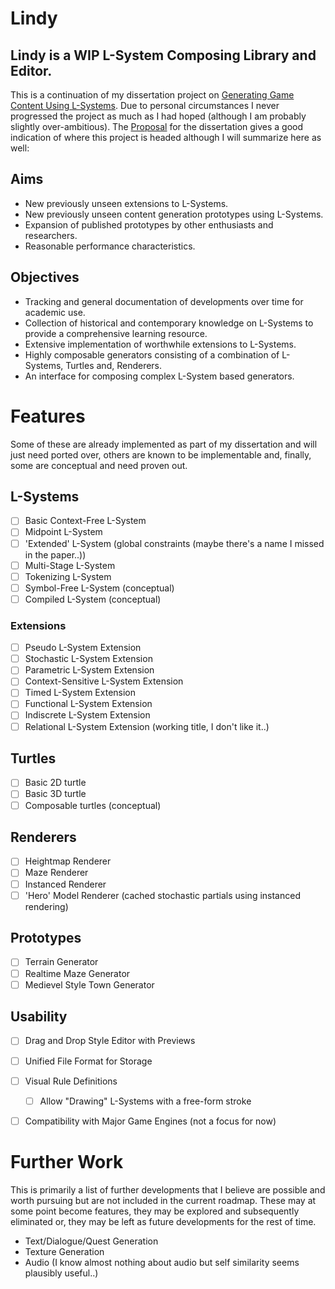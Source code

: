 # Lindy
Lindy is a WIP L-System Composing Library and Editor.
---
This is a continuation of my dissertation project on [Generating Game Content Using L-Systems](https://github.com/cogilv25/Dissertation). Due to personal circumstances I never progressed the project as much as I had hoped (although I am probably slightly over-ambitious). The [Proposal](https://github.com/cogilv25/Dissertation/tree/main/Documentation/Proposal) for the dissertation gives a good indication of where this project is headed although I will summarize here as well:

## Aims
- New previously unseen extensions to L-Systems.
- New previously unseen content generation prototypes using L-Systems.
- Expansion of published prototypes by other enthusiasts and researchers.
- Reasonable performance characteristics.

## Objectives
- Tracking and general documentation of developments over time for academic use.
- Collection of historical and contemporary knowledge on L-Systems to provide a comprehensive learning resource. 
- Extensive implementation of worthwhile extensions to L-Systems.
- Highly composable generators consisting of a combination of L-Systems, Turtles and, Renderers.
- An interface for composing complex L-System based generators.

# Features
Some of these are already implemented as part of my dissertation and will just need ported over, others are known to be implementable and, finally, some are conceptual and need proven out.
## L-Systems
- [ ] Basic Context-Free L-System
- [ ] Midpoint L-System
- [ ] 'Extended' L-System (global constraints (maybe there's a name I missed in the paper..))
- [ ] Multi-Stage L-System
- [ ] Tokenizing L-System
- [ ] Symbol-Free L-System (conceptual)
- [ ] Compiled L-System (conceptual)

### Extensions
- [ ] Pseudo L-System Extension
- [ ] Stochastic L-System Extension
- [ ] Parametric L-System Extension
- [ ] Context-Sensitive L-System Extension
- [ ] Timed L-System Extension
- [ ] Functional L-System Extension
- [ ] Indiscrete L-System Extension
- [ ] Relational L-System Extension (working title, I don't like it..)

## Turtles
- [ ] Basic 2D turtle
- [ ] Basic 3D turtle
- [ ] Composable turtles (conceptual)

## Renderers
- [ ] Heightmap Renderer
- [ ] Maze Renderer
- [ ] Instanced Renderer
- [ ] 'Hero' Model Renderer (cached stochastic partials using instanced rendering)

## Prototypes
- [ ] Terrain Generator
- [ ] Realtime Maze Generator
- [ ] Medievel Style Town Generator

## Usability
- [ ] Drag and Drop Style Editor with Previews
- [ ] Unified File Format for Storage
- [ ] Visual Rule Definitions
	- [ ] Allow "Drawing" L-Systems with a free-form stroke
- [ ] Compatibility with Major Game Engines (not a focus for now)


# Further Work
This is primarily a list of further developments that I believe are possible and worth pursuing but are not included in the current roadmap. These may at some point become features, they may be explored and subsequently eliminated or, they may be left as future developments for the rest of time.

- Text/Dialogue/Quest Generation
- Texture Generation
- Audio (I know almost nothing about audio but self similarity seems plausibly useful..)